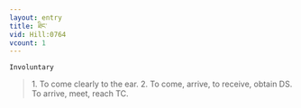 ```yaml
---
layout: entry
title: ཐིང་
vid: Hill:0764
vcount: 1
---
```

`Involuntary` 
> 1\.
 To come clearly to the ear\.
 2\.
 To come, arrive, to receive, obtain DS\.
 To arrive, meet, reach TC\.

